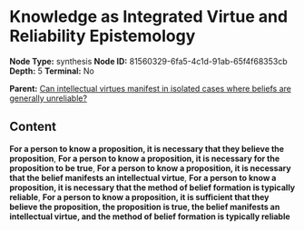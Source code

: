 # Knowledge as Integrated Virtue and Reliability Epistemology

**Node Type:** synthesis
**Node ID:** 81560329-6fa5-4c1d-91ab-65f4f68353cb
**Depth:** 5
**Terminal:** No

**Parent:** [Can intellectual virtues manifest in isolated cases where beliefs are generally unreliable?](can-intellectual-virtues-manifest-in-isolated-cases-where-beliefs-are-generally-unreliable-antithesis-7528e8ca-0d86-4bfb-94e0-2793461b4bd9.md)

## Content

**For a person to know a proposition, it is necessary that they believe the proposition**, **For a person to know a proposition, it is necessary for the proposition to be true**, **For a person to know a proposition, it is necessary that the belief manifests an intellectual virtue**, **For a person to know a proposition, it is necessary that the method of belief formation is typically reliable**, **For a person to know a proposition, it is sufficient that they believe the proposition, the proposition is true, the belief manifests an intellectual virtue, and the method of belief formation is typically reliable**
